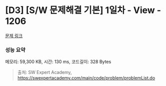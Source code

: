 # [D3] [S/W 문제해결 기본] 1일차 - View - 1206 

[문제 링크](https://swexpertacademy.com/main/code/problem/problemDetail.do?contestProbId=AV134DPqAA8CFAYh) 

### 성능 요약

메모리: 59,300 KB, 시간: 130 ms, 코드길이: 328 Bytes



> 출처: SW Expert Academy, https://swexpertacademy.com/main/code/problem/problemList.do